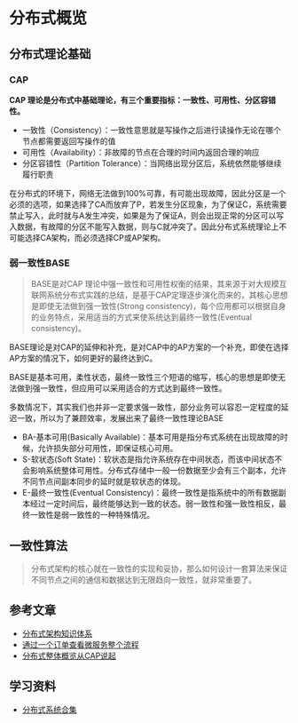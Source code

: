 # 分布式概览

  
## 分布式理论基础
### CAP
**CAP 理论是分布式中基础理论，有三个重要指标：一致性、可用性、分区容错性。**
* 一致性（Consistency）：一致性意思就是写操作之后进行读操作无论在哪个节点都需要返回写操作的值
* 可用性（Availability）：非故障的节点在合理的时间内返回合理的响应
* 分区容错性（Partition Tolerance）：当网络出现分区后，系统依然能够继续履行职责


在分布式的环境下，网络无法做到100%可靠，有可能出现故障，因此分区是一个必须的选项，如果选择了CA而放弃了P，若发生分区现象，为了保证C，系统需要禁止写入，此时就与A发生冲突，如果是为了保证A，则会出现正常的分区可以写入数据，有故障的分区不能写入数据，则与C就冲突了。因此分布式系统理论上不可能选择CA架构，而必须选择CP或AP架构。

### 弱一致性BASE
> BASE是对CAP 理论中强一致性和可用性权衡的结果，其来源于对大规模互联网系统分布式实践的总结，是基于CAP定理逐步演化而来的，其核心思想是即使无法做到强一致性(Strong consistency)，每个应用都可以根据自身的业务特点，采用适当的方式来使系统达到最终一致性(Eventual consistency)。

BASE理论是对CAP的延伸和补充，是对CAP中的AP方案的一个补充，即使在选择AP方案的情况下，如何更好的最终达到C。

BASE是基本可用，柔性状态，最终一致性三个短语的缩写，核心的思想是即使无法做到强一致性，但应用可以采用适合的方式达到最终一致性。

多数情况下，其实我们也并非一定要求强一致性，部分业务可以容忍一定程度的延迟一致，所以为了兼顾效率，发展出来了最终一致性理论BASE
* BA-基本可用(Basically Available)：基本可用是指分布式系统在出现故障的时候，允许损失部分可用性，即保证核心可用。
* S-软状态(Soft State)：软状态是指允许系统存在中间状态，而该中间状态不会影响系统整体可用性。分布式存储中一般一份数据至少会有三个副本，允许不同节点间副本同步的延时就是软状态的体现。
* E-最终一致性(Eventual Consistency)：最终一致性是指系统中的所有数据副本经过一定时间后，最终能够达到一致的状态。弱一致性和强一致性相反，最终一致性是弱一致性的一种特殊情况。

## 一致性算法
> 分布式架构的核心就在一致性的实现和妥协，那么如何设计一套算法来保证不同节点之间的通信和数据达到无限趋向一致性，就非常重要了。


## 参考文章
* [分布式架构知识体系](https://mp.weixin.qq.com/s/9xINMH9tJlmsjH6QdUPFxQ "分布式架构知识体系")
* [通过一个订单查看微服务整个流程](https://juejin.cn/post/6844903846548865032 "通过一个订单查看微服务整个流程")
* [分布式整体概览从CAP说起](https://juejin.cn/post/6844903936718012430 "分布式整体概览从CAP说起")


## 学习资料
* [分布式系统合集](https://mp.weixin.qq.com/s?__biz=MzU2NzEwMDc4OQ==&mid=2247484527&idx=1&sn=d00e7991078e46af96b662eb0b57de65)

